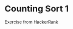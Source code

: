 # Counting Sort 1

Exercise from [HackerRank](https://www.hackerrank.com/challenges/three-month-preparation-kit-countingsort1/problem)